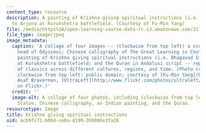 ```yaml
---
content_type: resource
description: A painting of Krishna giving spiritual instructions (i.e. Bhagavad Gita)
  to Arjuna at Kurukshetra battlefield. (Courtesy of Fu-Min Yang)
file: /media/https%3A/open-learning-course-data-rc.s3.amazonaws.com/21l-001x-foundations-of-world-culture-i-world-civilizations-and-texts-fall-2011/acb9fc71b09dce0ad19939b986e3fa28_21L-001xf11-th.jpg
file_type: image/jpeg
image_metadata:
  caption: 'A collage of four images -- (clockwise from top left) a sculpture of the
    head of Odysseus; Chinese calligraphy of The Great Learning in Confucianism; a
    painting of Krishna giving spiritual instructions (i.e. Bhagavad Gita) to Arjuna
    at Kurukshetra battlefield; and the Quran in Andalusi script -- representing selections
    of classics across different cultures, regions, and time. (Photo credits, also
    clockwise from top left: public domain; courtesy of [Fu-Min Yang](https://www.flickr.com/photos/eugene_yang),
    Asaf Braverman, [UltraLeft](http://www.flickr.com/photos/ultraleft/3644009719/)
    on Flickr.)'
  credit: ''
  image-alt: A collage of four photos, including (clockwise from top left) a Greek
    Statue, Chinese calligraphy, an Indian painting, and the Quran.
resourcetype: Image
title: Krishna giving spiritual instructions
uid: acb9fc71-b09d-ce0a-d199-39b986e3fa28
---
```

